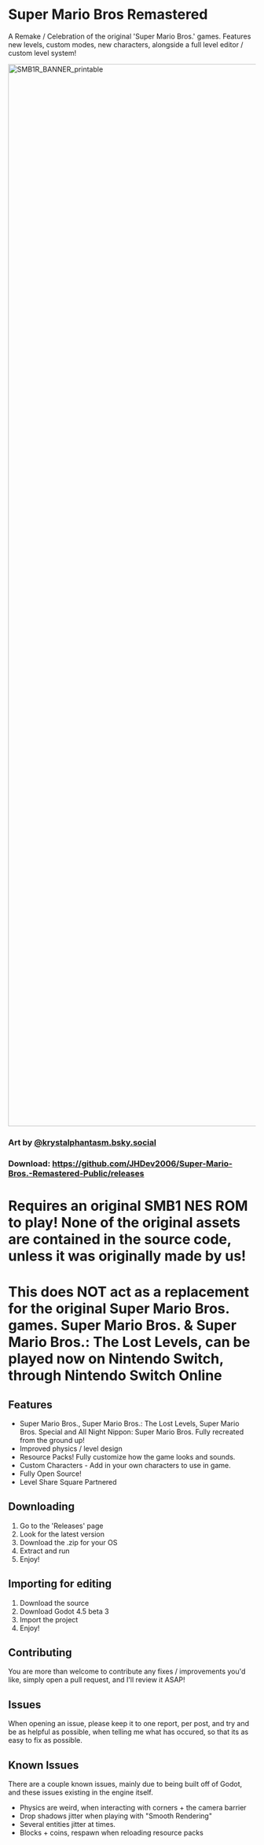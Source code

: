 # Super Mario Bros Remastered
A Remake / Celebration of the original 'Super Mario Bros.' games. Features new levels, custom modes, new characters, alongside a full level editor / custom level system!

<img width="3840" height="2160" alt="SMB1R_BANNER_printable" src="https://github.com/user-attachments/assets/ed0e97a8-614a-44e2-b69f-2654fca6196c" />

### Art by [@krystalphantasm.bsky.social](https://bsky.app/profile/krystalphantasm.bsky.social/post/3lvgmgvjeks2f)

### Download: https://github.com/JHDev2006/Super-Mario-Bros.-Remastered-Public/releases

# Requires an original SMB1 NES ROM to play! None of the original assets are contained in the source code, unless it was originally made by us!

# This does NOT act as a replacement for the original Super Mario Bros. games. Super Mario Bros. & Super Mario Bros.: The Lost Levels, can be played now on Nintendo Switch, through Nintendo Switch Online

## Features
- Super Mario Bros., Super Mario Bros.: The Lost Levels, Super Mario Bros. Special and All Night Nippon: Super Mario Bros. Fully recreated from the ground up!
- Improved physics / level design
- Resource Packs! Fully customize how the game looks and sounds.
- Custom Characters - Add in your own characters to use in game.
- Fully Open Source!
- Level Share Square Partnered

## Downloading
1. Go to the 'Releases' page
2. Look for the latest version
3. Download the .zip for your OS
4. Extract and run
5. Enjoy!

## Importing for editing
1. Download the source
2. Download Godot 4.5 beta 3
3. Import the project
4. Enjoy!

## Contributing
You are more than welcome to contribute any fixes / improvements you'd like, simply open a pull request, and I'll review it ASAP!

## Issues
When opening an issue, please keep it to one report, per post, and try and be as helpful as possible, when telling me what has occured, so that its as easy to fix as possible.

## Known Issues
There are a couple known issues, mainly due to being built off of Godot, and these issues existing in the engine itself.
- Physics are weird, when interacting with corners + the camera barrier
- Drop shadows jitter when playing with "Smooth Rendering"
- Several entities jitter at times.
- Blocks + coins, respawn when reloading resource packs
